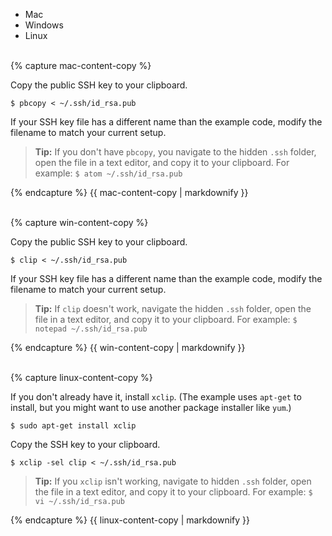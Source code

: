
<ul class="nav nav-tabs">
  <li class="active"><a data-toggle="tab" data-target="#mac-copy-keys" data-group="mac">Mac</a></li>
  <li><a data-toggle="tab" data-target="#win-copy-keys" data-group="win">Windows</a></li>
  <li><a data-toggle="tab" data-target="#linux-copy-keys" data-group="linux">Linux</a></li>
</ul>
<div class="tab-content">
<div id="mac-copy-keys" class="tab-pane fade in active">
<br>
{% capture mac-content-copy %}

Copy the public SSH key to your clipboard.

```none
$ pbcopy < ~/.ssh/id_rsa.pub
```

If your SSH key file has a different name than the example code, modify the
filename to match your current setup.

>**Tip:** If you don't have `pbcopy`, you navigate to the hidden `.ssh`
folder, open the file in a text editor, and copy it to your clipboard.
For example: `$ atom ~/.ssh/id_rsa.pub`

{% endcapture %}
{{ mac-content-copy | markdownify }}
</div>

<div id="win-copy-keys" class="tab-pane fade">
<br>
{% capture win-content-copy %}

Copy the public SSH key to your clipboard.

```none
$ clip < ~/.ssh/id_rsa.pub
```

If your SSH key file has a different name than the example code, modify the
filename to match your current setup.

>**Tip:** If `clip` doesn't work, navigate the hidden `.ssh`
folder, open the file in a text editor, and copy it to your clipboard.
For example: `$ notepad ~/.ssh/id_rsa.pub`

{% endcapture %}
{{ win-content-copy | markdownify }}
</div>

<div id="linux-copy-keys" class="tab-pane fade">
<br>
{% capture linux-content-copy %}

If you don't already have it, install `xclip`. (The example uses `apt-get` to install, but you might want to use another package installer like `yum`.)

```none
$ sudo apt-get install xclip
```

Copy the SSH key to your clipboard.

```none
$ xclip -sel clip < ~/.ssh/id_rsa.pub
```

>**Tip:** If you `xclip` isn't working, navigate to hidden `.ssh` folder,
open the file in a text editor, and copy it to your clipboard.
For example: `$ vi ~/.ssh/id_rsa.pub`

{% endcapture %}
{{ linux-content-copy | markdownify }}
</div>
</div>
